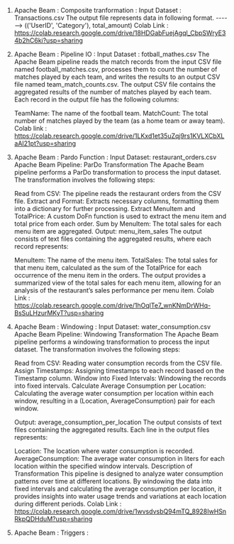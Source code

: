 1. Apache Beam : Composite tranformation : Input Dataset : Transactions.csv
   The output file represents data in following format. ------> (('UserID', 'Category'), total_amount)
   Colab Link : https://colab.research.google.com/drive/18HDGabFuejAgql_CbpSWryE34b2hC6ki?usp=sharing

2. Apache Beam : Pipeline IO : Input Dataset : fotball_mathes.csv
   The Apache Beam pipeline reads the match records from the input CSV file named football_matches.csv, processes them to count the number of matches played by each team, and writes the 
   results to an output CSV file 
   named team_match_counts.csv.
   The output CSV file contains the aggregated results of the number of matches played by each team. Each record in the output file has the following columns:

   TeamName: The name of the football team.
   MatchCount: The total number of matches played by the team (as a home team or away team).
   Colab link : https://colab.research.google.com/drive/1LKxd1et35uZqj9rs1KVLXCbXLaAI21pt?usp=sharing

3. Apache Beam : Pardo Function : Input Dataset: restaurant_orders.csv
   Apache Beam Pipeline: ParDo Transformation
   The Apache Beam pipeline performs a ParDo transformation to process the input dataset. The transformation involves the following steps:

   Read from CSV: The pipeline reads the restaurant orders from the CSV file.
   Extract and Format: Extracts necessary columns, formatting them into a dictionary for further processing.
   Extract MenuItem and TotalPrice: A custom DoFn function is used to extract the menu item and total price from each order.
   Sum by MenuItem: The total sales for each menu item are aggregated.
   Output: menu_item_sales
   The output consists of text files containing the aggregated results, where each record represents:

   MenuItem: The name of the menu item.
   TotalSales: The total sales for that menu item, calculated as the sum of the TotalPrice for each occurrence of the menu item in the orders.
   The output provides a summarized view of the total sales for each menu item, allowing for an analysis of the restaurant’s sales performance per menu item.
   Colab Link : https://colab.research.google.com/drive/1hOqlTe7_wnKNmDrWHq-BsSuLHzurMKyT?usp=sharing

4. Apache Beam : Windowing : Input Dataset: water_consumption.csv
   Apache Beam Pipeline: Windowing Transformation
   The Apache Beam pipeline performs a windowing transformation to process the input dataset. The transformation involves the following steps:

   Read from CSV: Reading water consumption records from the CSV file.
   Assign Timestamps: Assigning timestamps to each record based on the Timestamp column.
   Window into Fixed Intervals: Windowing the records into fixed intervals.
   Calculate Average Consumption per Location: Calculating the average water consumption per location within each window, resulting in a (Location, AverageConsumption) pair for each 
   window.

   Output: average_consumption_per_location
   The output consists of text files containing the aggregated results. Each line in the output files represents:

   Location: The location where water consumption is recorded.
   AverageConsumption: The average water consumption in liters for each location within the specified window intervals.
   Description of Transformation
   This pipeline is designed to analyze water consumption patterns over time at different locations. By windowing the data into fixed intervals and calculating the average consumption 
   per location, it provides insights into water usage trends and variations at each location during different periods.
   Colab Link : https://colab.research.google.com/drive/1wvsdvsbQ94mTQ_8928IwHSnRkpQDHduM?usp=sharing

5. Apache Beam : Triggers : 









